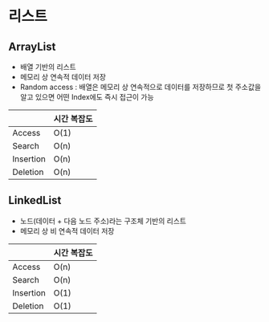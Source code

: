 # 리스트

## ArrayList

- 배열 기반의 리스트
- 메모리 상 연속적 데이터 저장
- Random access : 배열은 메모리 상 연속적으로 데이터를 저장하므로 첫 주소값을 알고 있으면 어떤 Index에도 즉시 접근이 가능

|           | 시간 복잡도 |
|-----------|--------|
| Access    | O(1)   |
| Search    | O(n)   |
| Insertion | O(n)   |
| Deletion  | O(n)   |

## LinkedList

- 노드(데이터 + 다음 노드 주소)라는 구조체 기반의 리스트
- 메모리 상 비 연속적 데이터 저장

|           | 시간 복잡도 |
|-----------|--------|
| Access    | O(n)   |
| Search    | O(n)   |
| Insertion | O(1)   |
| Deletion  | O(1)   |
